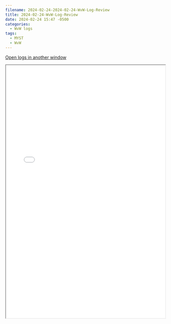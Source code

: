 ```yaml
---
filename: 2024-02-24-2024-02-24-WvW-Log-Review
title: 2024-02-24-WvW-Log-Review
date: 2024-02-24 15:47 -0500
categories:
  - WvW logs
tags:
  - MYST
  - WvW
---
```

<a href="/assets/wvwlogs/reports20240224.html#20240224-WvW-Log-Review" target="_blank">Open logs in another window</a>

<iframe src="/assets/wvwlogs/reports20240224.html#20240224-WvW-Log-Review" width="100%" height="800" style="display:block; margin: 0 auto;"> </iframe>